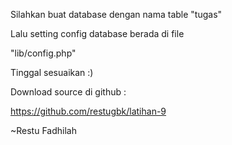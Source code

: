 Silahkan buat database dengan nama table "tugas"

Lalu setting config database berada di file

"lib/config.php"

Tinggal sesuaikan :)

Download source di github :

https://github.com/restugbk/latihan-9

~Restu Fadhilah